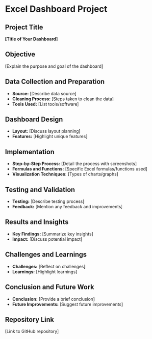 # Excel Dashboard Project

## Project Title
**[Title of Your Dashboard]**

## Objective
[Explain the purpose and goal of the dashboard]

## Data Collection and Preparation
- **Source:** [Describe data source]
- **Cleaning Process:** [Steps taken to clean the data]
- **Tools Used:** [List tools/software]

## Dashboard Design
- **Layout:** [Discuss layout planning]
- **Features:** [Highlight unique features]

## Implementation
- **Step-by-Step Process:** [Detail the process with screenshots]
- **Formulas and Functions:** [Specific Excel formulas/functions used]
- **Visualization Techniques:** [Types of charts/graphs]

## Testing and Validation
- **Testing:** [Describe testing process]
- **Feedback:** [Mention any feedback and improvements]

## Results and Insights
- **Key Findings:** [Summarize key insights]
- **Impact:** [Discuss potential impact]

## Challenges and Learnings
- **Challenges:** [Reflect on challenges]
- **Learnings:** [Highlight learnings]

## Conclusion and Future Work
- **Conclusion:** [Provide a brief conclusion]
- **Future Improvements:** [Suggest future improvements]

## Repository Link
[Link to GitHub repository]
